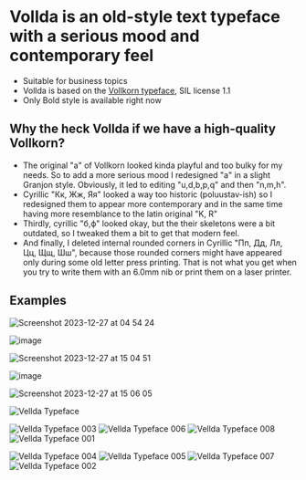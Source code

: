 # Vollda is an old-style text typeface with a serious mood and contemporary feel
- Suitable for business topics
- Vollda is based on the [Vollkorn typeface](https://github.com/FAlthausen/Vollkorn-Typeface), SIL license 1.1
- Only Bold style is available right now
  

## Why the heck Vollda if we have a high-quality Vollkorn?
- The original "a" of Vollkorn looked kinda playful and too bulky for my needs.
So to add a more serious mood I redesigned "a" in a slight Granjon style.
Obviously, it led to editing "u,d,b,p,q" and then "n,m,h".
- Cyrillic "Кк, Жж, Яя" looked a way too historic (poluustav-ish)
so I redesigned them to appear more contemporary and in the same time
having more resemblance to the latin original "K, R"
- Thirdly, cyrillic "б,ф" looked okay, but the their skeletons were a bit outdated,
so I tweaked them a bit to get that modern feel.
- And finally, I deleted internal rounded corners in Cyrillic "Пп, Дд, Лл, Цц, Щщ, Шш",
because those rounded corners might have appeared only during some old letter press printing.
That is not what you get when you try to write them with an 6.0mm nib or print them on a laser printer.


## Examples
![Screenshot 2023-12-27 at 04 54 24](https://github.com/alexburba/vollda-typeface/assets/132825885/51c1e600-4d2e-43dc-a2fe-5a4d4294ae3c)

![image](https://github.com/alexburba/vollda-typeface/assets/132825885/f99a2c5d-0a4c-41af-ab02-d735420b6587)

![Screenshot 2023-12-27 at 15 04 51](https://github.com/alexburba/vollda-typeface/assets/132825885/cae1fc03-7ba4-4102-96cf-705001c56000)

![image](https://github.com/alexburba/vollda-typeface/assets/132825885/95749b71-c7db-41c4-9b07-0039698e8196)

![Screenshot 2023-12-27 at 15 06 05](https://github.com/alexburba/vollda-typeface/assets/132825885/6e918fc0-8ea2-4fa7-9a6c-8f864d42ce00)

![Vellda Typeface](https://github.com/alexburba/vollda-typeface/assets/132825885/c542db48-a2d5-4425-aeaf-6a20683fb8e7)

![Vellda Typeface 003](https://github.com/alexburba/vollda-typeface/assets/132825885/36c1f6a7-c522-48d0-be97-e250d96fa403)
![Vellda Typeface 006](https://github.com/alexburba/vollda-typeface/assets/132825885/d1abef96-cb60-4ddc-9d4b-ccae3784a2d2)
![Vellda Typeface 008](https://github.com/alexburba/vollda-typeface/assets/132825885/bb4defba-d90a-496f-b2bc-b0a3b2b5af70)
![Vellda Typeface 001](https://github.com/alexburba/vollda-typeface/assets/132825885/5bf8d4de-e821-441f-8293-07ffd33b417b)

![Vellda Typeface 004](https://github.com/alexburba/vollda-typeface/assets/132825885/af673939-9142-49f7-875f-ce31cba2af64)
![Vellda Typeface 005](https://github.com/alexburba/vollda-typeface/assets/132825885/9b98ccba-dcaa-4053-91f9-654d4840b507)
![Vellda Typeface 007](https://github.com/alexburba/vollda-typeface/assets/132825885/8e333123-1fef-4400-bd5b-41ec94b12463)
![Vellda Typeface 002](https://github.com/alexburba/vollda-typeface/assets/132825885/9e7e68d1-8883-4688-9644-92018cf9993c)






